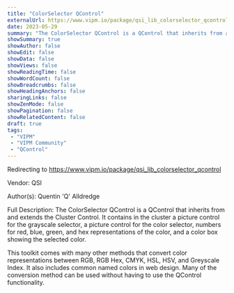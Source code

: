 ```yaml
---
title: "ColorSelector QControl"
externalUrl: https://www.vipm.io/package/qsi_lib_colorselector_qcontrol
date: 2023-05-29
summary: "The ColorSelector QControl is a QControl that inherits from and extends the Cluster Control."
showSummary: true
showAuthor: false
showEdit: false
showData: false
showViews: false
showReadingTime: false
showWordCount: false
showBreadcrumbs: false
showHeadingAnchors: false
sharingLinks: false
showZenMode: false
showPagination: false
showRelatedContent: false
draft: true
tags:
 - "VIPM"
 - "VIPM Community"
 - "QControl"
---
```


Redirecting to https://www.vipm.io/package/qsi_lib_colorselector_qcontrol

Vendor: QSI

Author(s): Quentin 'Q' Alldredge
 
Full Description:
The ColorSelector QControl is a QControl that inherits from and extends the Cluster Control. It contains in the cluster a picture control for the grayscale selector, a picture control for the color selector, numbers for red, blue, green, and hex representations of the color, and a color box showing the selected color. 

This toolkit comes with many other methods that convert color representations between RGB, RGB Hex, CMYK, HSL, HSV, and Greyscale Index.  It also includes common named colors in web design. Many of the conversion method can be used without having to use the QControl functionality.